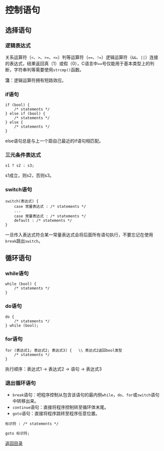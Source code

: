 # 控制语句

## 选择语句

### 逻辑表达式
关系运算符（`<`、`>`、`>=`、`<=`）判等运算符（`==`、`!=`）逻辑运算符（`&&`、`||`）连接的表达式，结果返回真（1）或假（0），C语言中`==`号仅能用于基本类型上的判断，字符串判等需要使用`strcmp()`函数。

**注**：逻辑运算符拥有短路效应。

### if语句
```
if (bool) {
    /* statements */
} else if (bool) {
    /* statements */
} else {
    /* statements */
}
```

else语句总是与上一个距自己最近的if语句相匹配。

### 三元条件表达式
`s1 ? s2 : s3;`

s1成立，则s2，否则s3。

### switch语句
```
switch(表达式) {
    case 常量表达式 : /* statements */
    ...
    case 常量表达式 : /* statements */
    default : /* statements */
}
```

一旦传入表达式符合某一常量表达式会将后面所有语句执行，不要忘记在使用`break`跳出`switch`。

## 循环语句

### while语句

```
while (bool) {
    /* statements */
}
```

### do语句

```
do {
    /* statements */
} while (bool);
```

### for语句
```
for (表达式1; 表达式2; 表达式3) {   \\ 表达式2返回bool类型
    /* statements */
}
```

执行顺序：表达式1 -> 表达式2 -> 语句 -> 表达式3

### 退出循环语句

- `break`语句：吧程序控制从包含该语句的最内侧`while`，`do`、`for`或`switch`语句中转移出来。
- `continue`语句：直接将程序控制转至循环体末尾。
- `goto`语句：直接将程序跳转至程序任意位置。

```
标识符 : /* statements */

goto 标识符;
```

[返回目录](../CONTENTS.md)